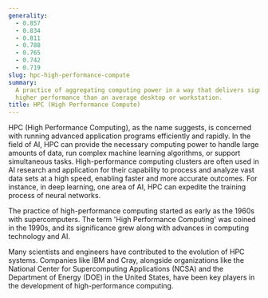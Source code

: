 ```yaml
---
generality:
  - 0.857
  - 0.834
  - 0.811
  - 0.788
  - 0.765
  - 0.742
  - 0.719
slug: hpc-high-performance-compute
summary:
  A practice of aggregating computing power in a way that delivers significantly
  higher performance than an average desktop or workstation.
title: HPC (High Performance Compute)
---
```


HPC (High Performance Computing), as the name suggests, is concerned with running advanced application programs efficiently and rapidly. In the field of AI, HPC can provide the necessary computing power to handle large amounts of data, run complex machine learning algorithms, or support simultaneous tasks. High-performance computing clusters are often used in AI research and application for their capability to process and analyze vast data sets at a high speed, enabling faster and more accurate outcomes. For instance, in deep learning, one area of AI, HPC can expedite the training process of neural networks.

The practice of high-performance computing started as early as the 1960s with supercomputers. The term 'High Performance Computing' was coined in the 1990s, and its significance grew along with advances in computing technology and AI.

Many scientists and engineers have contributed to the evolution of HPC systems. Companies like IBM and Cray, alongside organizations like the National Center for Supercomputing Applications (NCSA) and the Department of Energy (DOE) in the United States, have been key players in the development of high-performance computing.
